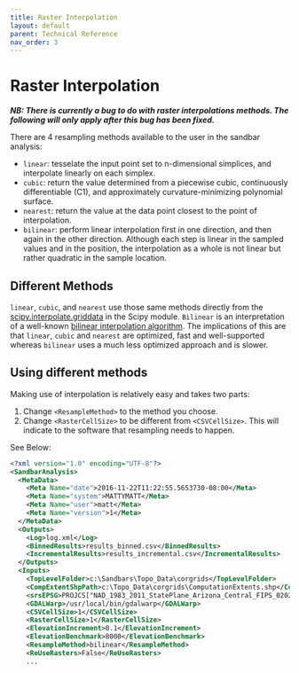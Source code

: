 ```yaml
---
title: Raster Interpolation
layout: default
parent: Technical Reference
nav_order: 3
---
```


# Raster Interpolation

***NB: There is currently a bug to do with raster interpolations methods. The following will only apply after this bug has been fixed.***

There are 4 resampling methods available to the user in the sandbar analysis:

* `linear`: tesselate the input point set to n-dimensional simplices, and interpolate linearly on each simplex.
* `cubic`: return the value determined from a piecewise cubic, continuously differentiable (C1), and approximately curvature-minimizing polynomial surface.
* `nearest`: return the value at the data point closest to the point of interpolation. 
* `bilinear`: perform linear interpolation first in one direction, and then again in the other direction. Although each step is linear in the sampled values and in the position, the interpolation as a whole is not linear but rather quadratic in the sample location.

## Different Methods

`linear`, `cubic`, and  `nearest` use those same methods directly from the [scipy.interpolate.griddata](https://docs.scipy.org/doc/scipy-0.18.1/reference/generated/scipy.interpolate.griddata.html) in the Scipy module. `Bilinear` is an interpretation of a well-known [bilinear interpolation algorithm](https://en.wikipedia.org/wiki/Bilinear_interpolation). The implications of this are that `linear`, `cubic` and `nearest` are optimized, fast and well-supported whereas `bilinear` uses a much less optimized approach and is slower.  

## Using different methods

Making use of interpolation is relatively easy and takes two parts:

1. Change `<ResampleMethod>` to the method you choose.
2. Change `<RasterCellSize>` to be different from `<CSVCellSize>`. This will indicate to the software that resampling needs to happen.

See Below:

```xml
<?xml version="1.0" encoding="UTF-8"?>
<SandbarAnalysis>
  <MetaData>
    <Meta Name="date">2016-11-22T11:22:55.5653730-08:00</Meta>
    <Meta Name="system">MATTYMATT</Meta>
    <Meta Name="user">matt</Meta>
    <Meta Name="version">1</Meta>
  </MetaData>
  <Outputs>
    <Log>log.xml</Log>
    <BinnedResults>results_binned.csv</BinnedResults>
    <IncrementalResults>results_incremental.csv</IncrementalResults>
  </Outputs>
  <Inputs>    
    <TopLevelFolder>c:\Sandbars\Topo_Data\corgrids</TopLevelFolder>
 	<CompExtentShpPath>c:\Topo_Data\corgrids\ComputationExtents.shp</CompExtentShpPath>
 	<srsEPSG>PROJCS["NAD_1983_2011_StatePlane_Arizona_Central_FIPS_0202",...</srsEPSG>
    <GDALWarp>/usr/local/bin/gdalwarp</GDALWarp>
    <CSVCellSize>1</CSVCellSize>
    <RasterCellSize>1</RasterCellSize>
    <ElevationIncrement>0.1</ElevationIncrement>
    <ElevationBenchmark>8000</ElevationBenchmark>
    <ResampleMethod>bilinear</ResampleMethod>
    <ReUseRasters>False</ReUseRasters>
    ...
```

